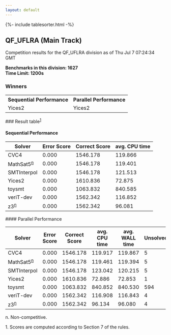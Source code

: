 ```yaml
---
layout: default
---
```

{%- include tablesorter.html -%}

##  QF_UFLRA (Main Track)

Competition results for the QF_UFLRA division as of Thu Jul 7 07:24:34 GMT

**Benchmarks in this division: 1627**
<br/>
**Time Limit: 1200s**


### Winners
<table>
<tr>
<th class="center">Sequential Performance</th>
<th class="center">Parallel Performance</th>
</tr>
<tr class="center">
<td>Yices2</td>
<td>Yices2</td>
</tr>
</table>
### Result table<sup><a href="#fn1">1</a></sup>
 




#### Sequential Performance
<table id="sequential" class="result sorted">
<thead>
<tr>
<th class="center">Solver</th>
<th class="center">Error Score</th>
<th class="center">Correct Score</th>
<th class="center">avg. CPU time </th>
</tr>
</thead>
<tr>
<td>CVC4</td>
<td class="right">0.000</td>
<td class="right">1546.178</td>
<td class="right">119.866</td>
</tr>
<tr>
<td>MathSat5<SUP><a href="#fn">n</a></SUP>
</td>
<td class="right">0.000</td>
<td class="right">1546.178</td>
<td class="right">119.401</td>
</tr>
<tr>
<td>SMTInterpol</td>
<td class="right">0.000</td>
<td class="right">1546.178</td>
<td class="right">121.513</td>
</tr>
<tr>
<td>Yices2</td>
<td class="right">0.000</td>
<td class="right">1610.836</td>
<td class="right">72.875</td>
</tr>
<tr>
<td>toysmt</td>
<td class="right">0.000</td>
<td class="right">1063.832</td>
<td class="right">840.585</td>
</tr>
<tr>
<td>veriT-dev</td>
<td class="right">0.000</td>
<td class="right">1562.342</td>
<td class="right">116.852</td>
</tr>
<tr>
<td>z3<SUP><a href="#fn">n</a></SUP>
</td>
<td class="right">0.000</td>
<td class="right">1562.342</td>
<td class="right">96.081</td>
</tr>

</table>
#### Parallel Performance
<table id="parallel" class="result sorted">
<thead>
<tr>
<th class="center">Solver</th><th class="center">Error Score</th>
<th class="center">Correct Score</th>
<th class="center">avg. CPU time </th>
<th class="center">avg. WALL time </th>

<th class="center">Unsolved</th>
</tr>
</thead>
<tr>
<td>CVC4</td>
<td class="right">0.000</td>
<td class="right">1546.178</td>
<td class="right">119.917</td>
<td class="right">119.867</td>
<td class="right">5</td>
</tr>
<tr>
<td>MathSat5<SUP><a href="#fn">n</a></SUP>
</td>
<td class="right">0.000</td>
<td class="right">1546.178</td>
<td class="right">119.461</td>
<td class="right">119.394</td>
<td class="right">5</td>
</tr>
<tr>
<td>SMTInterpol</td>
<td class="right">0.000</td>
<td class="right">1546.178</td>
<td class="right">123.042</td>
<td class="right">120.215</td>
<td class="right">5</td>
</tr>
<tr>
<td>Yices2</td>
<td class="right">0.000</td>
<td class="right">1610.836</td>
<td class="right">72.886</td>
<td class="right">72.853</td>
<td class="right">1</td>
</tr>
<tr>
<td>toysmt</td>
<td class="right">0.000</td>
<td class="right">1063.832</td>
<td class="right">840.852</td>
<td class="right">840.530</td>
<td class="right">594</td>
</tr>
<tr>
<td>veriT-dev</td>
<td class="right">0.000</td>
<td class="right">1562.342</td>
<td class="right">116.908</td>
<td class="right">116.843</td>
<td class="right">4</td>
</tr>
<tr>
<td>z3<SUP><a href="#fn">n</a></SUP>
</td>
<td class="right">0.000</td>
<td class="right">1562.342</td>
<td class="right">96.134</td>
<td class="right">96.080</td>
<td class="right">4</td>
</tr>
</table>
<span id="fn"> n. Non-competitive.</span>

<span id="fn1"> 1. Scores are computed according to Section 7 of the rules.</span>


